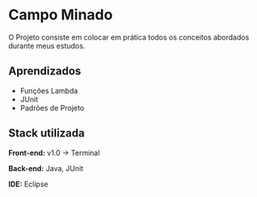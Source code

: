 
# Campo Minado
O Projeto consiste em colocar em prática
todos os conceitos abordados durante meus
estudos.

## Aprendizados
+ Funções Lambda
+ JUnit
+ Padrões de Projeto

## Stack utilizada
**Front-end:** v1.0 -> Terminal

**Back-end:** Java, JUnit

**IDE:** Eclipse